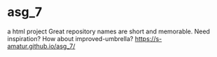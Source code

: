 # asg_7
a html project Great repository names are short and memorable. Need inspiration? How about improved-umbrella?
https://s-amatur.github.io/asg_7/
